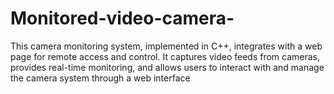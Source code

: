 # Monitored-video-camera-
This camera monitoring system,
implemented in C++, integrates with a web page for remote access
and control. It captures video feeds from cameras, provides real-time
monitoring, and allows users to interact with and manage the camera
system through a web interface

